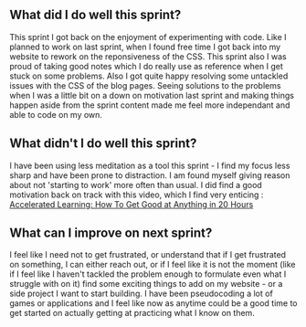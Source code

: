 <h2>What did I do well this sprint?</h2>

This sprint I got back on the enjoyment of experimenting with code. Like I planned to work on last sprint, when I found free time I got back into my website to rework on the reponsiveness of the CSS.
This sprint also I was proud of taking good notes which I do really use as reference when I get stuck on some problems.
Also I got quite happy resolving some untackled issues with the CSS of the blog pages. Seeing solutions to the problems when I was a little bit on a down on motivation last sprint and making things happen aside from the sprint content made me feel more independant and able to code on my own.

<h2>What didn't I do well this sprint?</h2>

I have been using less meditation as a tool this sprint - I find my focus less sharp and have been prone to distraction. 
I am found myself giving reason about not 'starting to work' more often than usual. I did find a good motivation back on track with this video, which I find very enticing : <a href='https://youtu.be/lB6K60mkmho'>Accelerated Learning: How To Get Good at Anything in 20 Hours</a>

<h2>What can I improve on next sprint?</h2>

I feel like I need not to get frustrated, or understand that if I get frustrated on something, I can either reach out, or if I feel like it is not the moment (like if I feel like I haven't tackled the problem enough to formulate even what I struggle with on it) find some exciting things to add on my website - or a side project I want to start building. I have been pseudocoding a lot of games or applications and I feel like now as anytime could be a good time to get started on actually getting at practicing what I know on them.


